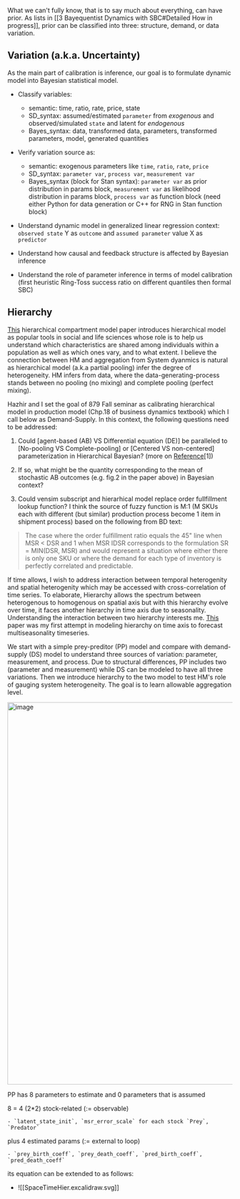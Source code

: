 What we can't fully know, that is to say much about everything, can have prior. As lists in [[3 Bayequentist Dynamics with SBC#Detailed How in progress]], prior can be classified into three: structure, demand, or data variation.


## Variation (a.k.a. Uncertainty)
As the main part of calibration is inference, our goal is to formulate dynamic model into Bayesian statistical model.
- Classify variables:
	- semantic: time, ratio, rate, price, state
	- SD_syntax: assumed/estimated `parameter` from _exogenous_ and  observed/simulated `state` and latent for _endogenous_
	- Bayes_syntax: data, transformed data, parameters, transformed parameters, model, generated quantities

- Verify variation source as:
	- semantic: exogenous parameters like `time`, `ratio`, `rate`, `price` 
	- SD_syntax:  `parameter var`, `process var`, `measurement var`
	- Bayes_syntax (block for Stan syntax): `parameter var` as prior distribution in params block, `measurement var` as likelihood distribution in params block, `process var` as function block (need either Python for data generation or C++ for RNG in Stan function block)

- Understand dynamic model in generalized linear regression context: `observed state` Y as `outcome` and `assumed parameter` value X as `predictor`
- Understand how causal and feedback structure is affected by Bayesian inference
- Understand the role of parameter inference in terms of model calibration (first heuristic Ring-Toss success ratio on different quantiles then formal SBC)


## Hierarchy

[This](https://www.casact.org/sites/default/files/2021-02/compartmental-reserving-models-gesmannmorris0820.pdf) hierarchical compartment model paper introduces hierarchical model as popular tools in social and life sciences whose role is to help us understand which characteristics are shared among individuals within a population as well as which ones vary, and to what extent. I believe the connection between HM and aggregation from System dyanmics is natural as hierarchical model (a.k.a partial pooling) infer the degree of heterogeneity. HM infers from data, where the data-generating-process stands between no pooling (no mixing) and complete pooling (perfect mixing). 

Hazhir and I set the goal of 879 Fall seminar as calibrating hierarchical model in production model (Chp.18 of business dynamics textbook) which I call below as Demand-Supply. In this context, the following questions need to be addressed: 

1. Could [agent-based (AB) VS Differential equation (DE)] be paralleled to [No-pooling VS Complete-pooling] or [Centered VS non-centered] parameterization in Hierarchical Bayesian? (more on [Reference](https://github.com/hyunjimoon/DataInDM/edit/main/Recitation/4%20Examples%20PP-DS-D-H.md#sd-community)[1])

2. If so, what might be the quantity corresponding to the mean of stochastic AB outcomes (e.g. fig.2 in the paper above) in Bayesian context? 

3. Could vensim subscript and hierarhical model replace order fullfillment lookup function? I think the source of fuzzy function is M:1 (M SKUs each with different (but similar) production process become 1 item in shipment process) based on the following from BD text:

> The case where the order fulfillment ratio equals the 45" line when MSR < DSR and 1 when MSR IDSR corresponds to the formulation SR = MIN(DSR, MSR) and would represent a situation where either there is only one SKU or where the demand for each type of inventory is perfectly correlated and predictable.

If time allows, I wish to address interaction between temporal heterogenity and spatial heterogenity which may be accessed with cross-correlation of time series. To elaborate, Hierarchy allows the spectrum between heterogenous to homogenous on spatial axis but with this hierarchy evolve over time, it faces another hierarchy in time axis due to seasonality. Understanding the interaction between two hierarchy interests me. [This](https://dl.acm.org/doi/abs/10.1016/j.eswa.2022.117195) paper was my first attempt in modeling hierarchy on time axis to forecast multiseasonality timeseries. 

We start with a simple prey-preditor (PP) model and compare with demand-supply (DS) model to understand three sources of variation: parameter, measurement, and process. Due to structural differences, PP includes two (parameter and measurement) while DS can be modeled to have all three variations. Then we introduce hierarchy to the two model to test HM's role of gauging system heterogeneity. The goal is to learn allowable aggregation level.

<img width="856" alt="image" src="https://user-images.githubusercontent.com/30194633/182760257-81fac798-1927-430d-841e-40569427b43f.png">

PP has 8 parameters to estimate and 0 parameters that is assumed

8 = 4 (2*2) stock-related (:= observable)

	- `latent_state_init`, `msr_error_scale` for each stock `Prey`, `Predator`

plus 4 estimated params (:= external to loop)

	- `prey_birth_coeff`, `prey_death_coeff`, `pred_birth_coeff`, `pred_death_coeff`

its equation can be extended to as follows:
- ![[SpaceTimeHier.excalidraw.svg]]